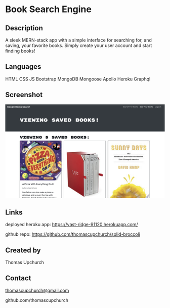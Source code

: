 # Book Search Engine

## Description

A sleek MERN-stack app with a simple interface for searching for, and saving, your favorite books. Simply create your user account and start finding books!

## Languages

HTML
CSS
JS
Bootstrap
MongoDB
Mongoose
Apollo
Heroku
Graphql

## Screenshot

![screenshot](screenshot.png)

## Links

deployed heroku app: https://vast-ridge-91120.herokuapp.com/

github repo: https://github.com/thomascupchurch/solid-broccoli

## Created by

Thomas Upchurch

## Contact

thomascupchurch@gmail.com

github.com/thomascupchurch
